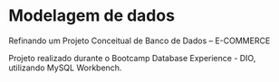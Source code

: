 # Modelagem de dados 

Refinando um Projeto Conceitual de Banco de Dados – E-COMMERCE

Projeto realizado durante o Bootcamp Database Experience - DIO, utilizando MySQL Workbench.
